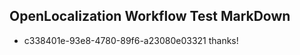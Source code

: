 ## OpenLocalization Workflow Test MarkDown
* c338401e-93e8-4780-89f6-a23080e03321 thanks!

<!--HONumber=Jul16_HO2-->



